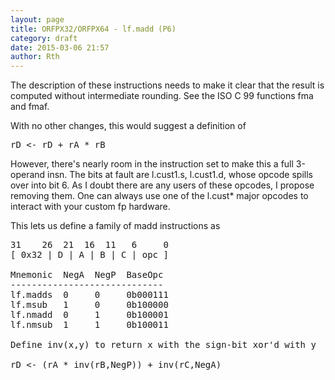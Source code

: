 ```yaml
---
layout: page
title: ORFPX32/ORFPX64 - lf.madd (P6)
category: draft
date: 2015-03-06 21:57
author: Rth
---
```


The description of these instructions needs to make it clear that the result is computed without
intermediate rounding.  See the ISO C 99 functions fma and fmaf.

With no other changes, this would suggest a definition of

<pre>
rD <- rD + rA * rB
</pre>

However, there's nearly room in the instruction set to make this a full 3-operand insn.
The bits at fault are l.cust1.s, l.cust1.d, whose opcode spills over into bit 6.  As I doubt there
are any users of these opcodes, I propose removing them.  One can always use one of the l.cust*
major opcodes to interact with your custom fp hardware.

This lets us define a family of madd instructions as 

<pre>
31    26  21  16  11   6     0
[ 0x32 | D | A | B | C | opc ]

Mnemonic  NegA  NegP  BaseOpc
-----------------------------
lf.madds  0     0     0b000111
lf.msub   1     0     0b100000
lf.nmadd  0     1     0b100001
lf.nmsub  1     1     0b100011

Define inv(x,y) to return x with the sign-bit xor'd with y

rD <- (rA * inv(rB,NegP)) + inv(rC,NegA)
</pre>

